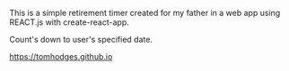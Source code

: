 This is a simple retirement timer created for my father in a web app using REACT.js with create-react-app.

Count's down to user's specified date.


https://tomhodges.github.io
